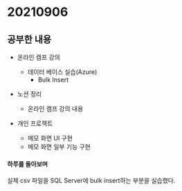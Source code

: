 # 20210906

## 공부한 내용
+ 온라인 캠프 강의
  - 데이터 베이스 실습(Azure)
    * Bulk Insert

+ 노션 정리
  - 온라인 캠프 강의 내용

+ 개인 프로젝트
  - 메모 화면 UI 구현
  - 메모 화면 일부 기능 구현

#### 하루를 돌아보며
실제 csv 파일을 SQL Server에 bulk insert하는 부분을 실습했다.
